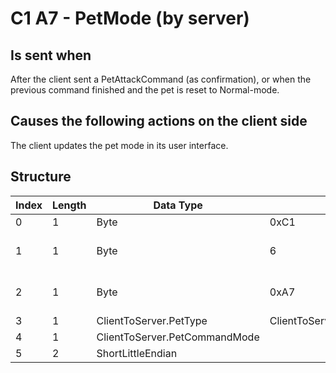 # C1 A7 - PetMode (by server)

## Is sent when

After the client sent a PetAttackCommand (as confirmation), or when the previous command finished and the pet is reset to Normal-mode.

## Causes the following actions on the client side

The client updates the pet mode in its user interface.

## Structure

| Index | Length | Data Type | Value | Description |
|-------|--------|-----------|-------|-------------|
| 0 | 1 |   Byte   | 0xC1  | [Packet type](PacketTypes.md) |
| 1 | 1 |    Byte   |   6   | Packet header - length of the packet |
| 2 | 1 |    Byte   | 0xA7  | Packet header - packet type identifier |
| 3 | 1 | ClientToServer.PetType | ClientToServer.PetType.DarkRaven | Pet |
| 4 | 1 | ClientToServer.PetCommandMode |  | PetCommandMode |
| 5 | 2 | ShortLittleEndian |  | TargetId |